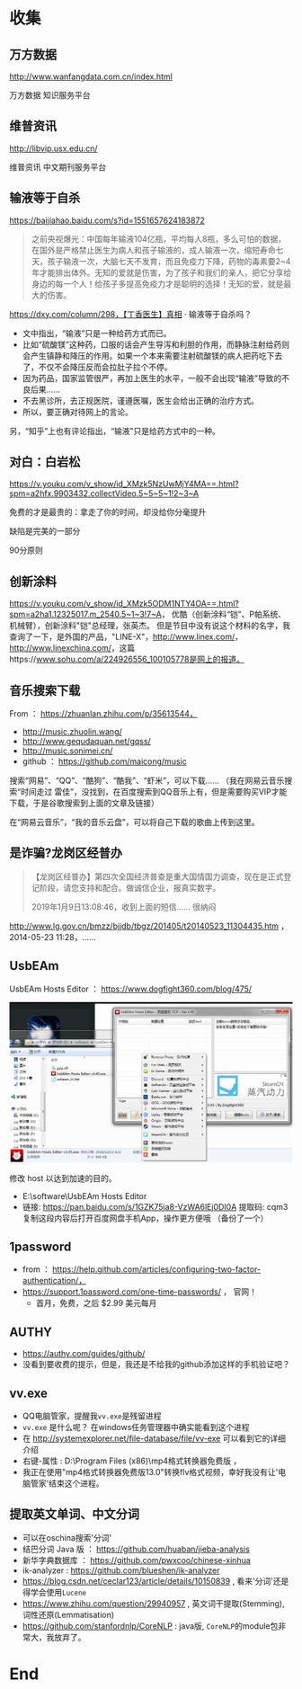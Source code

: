 # 收集

## 万方数据

http://www.wanfangdata.com.cn/index.html

万方数据 知识服务平台

## 维普资讯

http://libvip.usx.edu.cn/

维普资讯 中文期刊服务平台

## 输液等于自杀

https://baijiahao.baidu.com/s?id=1551657624183872

> 之前央视爆光：中国每年输液104亿瓶，平均每人8瓶，多么可怕的数据，在国外是严格禁止医生为病人和孩子输液的，成人输液一次，缩短寿命七天，孩子输液一次，大脑七天不发育，而且免疫力下降，药物的毒素要2~4年才能排出体外。无知的爱就是伤害，为了孩子和我们的亲人，把它分享给身边的每一个人！给孩子多提高免疫力才是聪明的选择！无知的爱，就是最大的伤害。

https://dxy.com/column/298，【丁香医生】真相 · 输液等于自杀吗？

- 文中指出，“输液”只是一种给药方式而已。
- 比如“硫酸镁”这种药，口服的话会产生导泻和利胆的作用，而静脉注射给药则会产生镇静和降压的作用。如果一个本来需要注射硫酸镁的病人把药吃下去了，不仅不会降压反而会拉肚子拉个不停。
- 因为药品，国家监管很严，再加上医生的水平，一般不会出现“输液”导致的不良后果……
- 不去黑诊所，去正规医院，谨遵医嘱，医生会给出正确的治疗方式。
- 所以，要正确对待网上的言论。

另，“知乎”上也有评论指出，“输液”只是给药方式中的一种。

## 对白：白岩松

<https://v.youku.com/v_show/id_XMzk5NzUwMjY4MA==.html?spm=a2hfx.9903432.collectVideo.5~5~5~1!2~3~A>

免费的才是最贵的：拿走了你的时间，却没给你分毫提升

缺陷是完美的一部分

90分原则

## 创新涂料

<https://v.youku.com/v_show/id_XMzk5ODM1NTY4OA==.html?spm=a2ha1.12325017.m_2540.5~1~3!7~A>， 优酷（创新涂料“铠”、P帕系统、机械臂），创新涂料"铠"总经理，张英杰。 但是节目中没有说这个材料的名字，我查询了一下，是外国的产品，"LINE-X"，<http://www.linex.com/>， <http://www.linexchina.com/>，这篇https://www.sohu.com/a/224926556_100105778是网上的报道。

## 音乐搜索下载

From ： https://zhuanlan.zhihu.com/p/35613544，

- http://music.zhuolin.wang/
- http://www.gequdaquan.net/gqss/
- http://music.sonimei.cn/
- github ： https://github.com/maicong/music

搜索“网易”、“QQ”、“酷狗”、“酷我”、“虾米”，可以下载…… （我在网易云音乐搜索“时间走过 雷佳”，没找到，在百度搜索到QQ音乐上有，但是需要购买VIP才能下载，于是谷歌搜索到上面的文章及链接）

在“网易云音乐”，“我的音乐云盘”，可以将自己下载的歌曲上传到这里。

## 是诈骗?龙岗区经普办

> 【龙岗区经普办】第四次全国经济普查是重大国情国力调查，现在是正式登记阶段，请您支持和配合。做诚信企业，报真实数字。
>
> 2019年1月9日13:08:46，收到上面的短信…… 很纳闷

http://www.lg.gov.cn/bmzz/bjjdb/tbgz/201405/t20140523_11304435.htm ，2014-05-23 11:28，……



## UsbEAm

UsbEAm Hosts Editor ： https://www.dogfight360.com/blog/475/

![](./imgs/100_B_001.png)

修改 host 以达到加速的目的。

- E:\software\UsbEAm Hosts Editor
- 链接: https://pan.baidu.com/s/1GZK75ja8-VzWA6lEj0DI0A 提取码: cqm3 复制这段内容后打开百度网盘手机App，操作更方便哦 （备份了一个）

## 1password

- from ： https://help.github.com/articles/configuring-two-factor-authentication/， 
- https://support.1password.com/one-time-passwords/ ， 官网！
  - 首月，免费，之后 $2.99 美元每月



## AUTHY

- https://authy.com/guides/github/
- 没看到要收费的提示，但是，我还是不给我的github添加这样的手机验证吧？

## vv.exe

- QQ电脑管家，提醒我`vv.exe`是残留进程
- `vv.exe` 是什么呢？ 在windows任务管理器中确实能看到这个进程
- 在 <http://systemexplorer.net/file-database/file/vv-exe> 可以看到它的详细介绍
- 右键-属性 : D:\Program Files (x86)\mp4格式转换器免费版  ，
- 我正在使用"mp4格式转换器免费版13.0"转换flv格式视频，幸好我没有让'电脑管家'结束这个进程。


## 提取英文单词、中文分词

- 可以在oschina搜索'分词'
- 结巴分词 Java 版 ： <https://github.com/huaban/jieba-analysis>
- 新华字典数据库 ： <https://github.com/pwxcoo/chinese-xinhua>
- ik-analyzer : <https://github.com/blueshen/ik-analyzer>
- <https://blog.csdn.net/ceclar123/article/details/10150839> , 看来'分词'还是得学会使用`Lucene`
- <https://www.zhihu.com/question/29940957> , 英文词干提取(Stemming), 词性还原(Lemmatisation)
- <https://github.com/stanfordnlp/CoreNLP> : java版, `CoreNLP`的module包非常大，我放弃了。


# End

